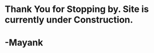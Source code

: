 # Thank You for Stopping by. Site is currently under Construction.
#                                                   -Mayank
